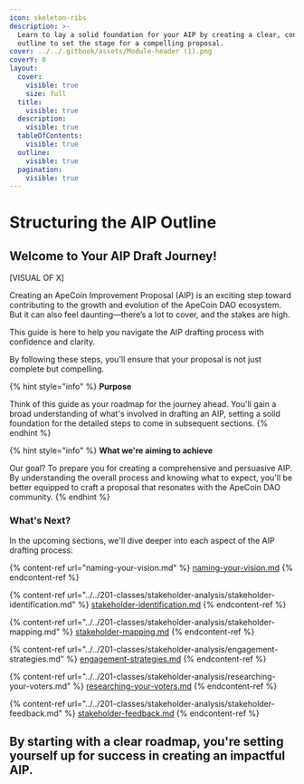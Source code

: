 ```yaml
---
icon: skeleton-ribs
description: >-
  Learn to lay a solid foundation for your AIP by creating a clear, concise
  outline to set the stage for a compelling proposal.
cover: ../../.gitbook/assets/Module-header (1).png
coverY: 0
layout:
  cover:
    visible: true
    size: full
  title:
    visible: true
  description:
    visible: true
  tableOfContents:
    visible: true
  outline:
    visible: true
  pagination:
    visible: true
---
```


# Structuring the AIP Outline

## Welcome to Your AIP Draft Journey!&#x20;

\[VISUAL OF X]

Creating an ApeCoin Improvement Proposal (AIP) is an exciting step toward contributing to the growth and evolution of the ApeCoin DAO ecosystem. But it can also feel daunting—there’s a lot to cover, and the stakes are high.&#x20;

This guide is here to help you navigate the AIP drafting process with confidence and clarity.&#x20;

By following these steps, you'll ensure that your proposal is not just complete but compelling.

{% hint style="info" %}
**Purpose**

Think of this guide as your roadmap for the journey ahead. You'll gain a broad understanding of what's involved in drafting an AIP, setting a solid foundation for the detailed steps to come in subsequent sections.
{% endhint %}

{% hint style="info" %}
**What we're aiming to achieve**&#x20;

Our goal? To prepare you for creating a comprehensive and persuasive AIP. By understanding the overall process and knowing what to expect, you'll be better equipped to craft a proposal that resonates with the ApeCoin DAO community.
{% endhint %}

### **What's Next?**

In the upcoming sections, we'll dive deeper into each aspect of the AIP drafting process:

{% content-ref url="naming-your-vision.md" %}
[naming-your-vision.md](naming-your-vision.md)
{% endcontent-ref %}

{% content-ref url="../../201-classes/stakeholder-analysis/stakeholder-identification.md" %}
[stakeholder-identification.md](../../201-classes/stakeholder-analysis/stakeholder-identification.md)
{% endcontent-ref %}

{% content-ref url="../../201-classes/stakeholder-analysis/stakeholder-mapping.md" %}
[stakeholder-mapping.md](../../201-classes/stakeholder-analysis/stakeholder-mapping.md)
{% endcontent-ref %}

{% content-ref url="../../201-classes/stakeholder-analysis/engagement-strategies.md" %}
[engagement-strategies.md](../../201-classes/stakeholder-analysis/engagement-strategies.md)
{% endcontent-ref %}

{% content-ref url="../../201-classes/stakeholder-analysis/researching-your-voters.md" %}
[researching-your-voters.md](../../201-classes/stakeholder-analysis/researching-your-voters.md)
{% endcontent-ref %}

{% content-ref url="../../201-classes/stakeholder-analysis/stakeholder-feedback.md" %}
[stakeholder-feedback.md](../../201-classes/stakeholder-analysis/stakeholder-feedback.md)
{% endcontent-ref %}

## **By starting with a clear roadmap, you're setting yourself up for success in creating an impactful AIP.**
